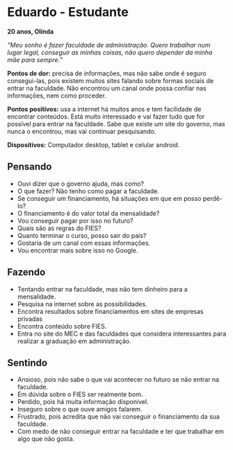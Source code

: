 # Eduardo - Estudante
**20 anos, Olinda**

_"Meu sonho é fazer faculdade de administração. Quero trabalhar num lugar legal, conseguir as minhas coisas, não quero depender da minha mãe para sempre.”_

**Pontos de dor:** precisa de informações, mas não sabe onde é seguro consegui-las, pois existem muitos sites falando sobre formas sociais de entrar na faculdade. Não encontrou um canal onde possa confiar nas informações, nem como proceder.

**Pontos positivos:** usa a internet há muitos anos e tem facilidade de encontrar conteúdos. Está muito interessado e vai fazer tudo que for possível para entrar na faculdade. Sabe que existe um site do governo, mas nunca o encontrou, mas vai continuar pesquisando.

**Dispositivos:** Computador desktop, tablet e celular android.

## Pensando
* Ouvi dizer que o governo ajuda, mas como?
* O que fazer? Não tenho como pagar a faculdade. 
* Se conseguir um financiamento, há situações em que em posso perdê-lo?
* O financiamento é do valor total da mensalidade? 
* Vou conseguir pagar por isso no futuro?
* Quais são as regras do FIES?
* Quanto terminar o curso, posso sair do país?
* Gostaria de um canal com essas informações.
* Vou encontrar mais sobre isso no Google.

## Fazendo
* Tentando entrar na faculdade, mas não tem dinheiro para a mensalidade.
* Pesquisa na internet sobre as possibilidades. 
* Encontra resultados sobre financiamentos em sites de empresas privadas
* Encontra conteúdo sobre FIES.
* Entra no site do MEC e das faculdades que considera interessantes para realizar a graduação em administração.

## Sentindo
* Ansioso, pois não sabe o que vai acontecer no futuro se não entrar na faculdade.
* Em dúvida sobre o FIES ser realmente bom.
* Perdido, pois há muita informação disponível. 
* Inseguro sobre o que ouve amigos falarem.
* Frustrado, pois acredita que não vai conseguir o financiamento da sua faculdade.
* Com medo de não conseguir entrar na faculdade e ter que trabalhar em algo que não gosta.
